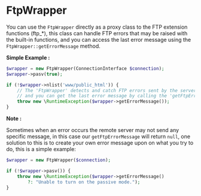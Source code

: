 # FtpWrapper

You can use the `FtpWrapper` directly as a proxy class to the FTP extension functions (ftp_*), this class can handle FTP errors that may be raised with the built-in functions, and you can access the last error message using the `FtpWrapper::getErrorMessage` method.  

**Simple Example :**

```php
$wrapper = new FtpWrapper(ConnectionInterface $connection);
$wrapper->pasv(true);

if (!$wrapper->nlist('www/public_html')) {
    // The 'FtpWrapper' detects and catch FTP errors sent by the server
    // and you can get the last error message by calling the 'getFtpErrorMessage' method
    throw new \RuntimeException($wrapper->getErrorMessage());
}
```

**Note :** 

Sometimes when an error occurs the remote server may not send any specific message, in this case our `getFtpErrorMessage` will return `null`, one solution to this is to create your own error message upon on what you try to do, this is a simple example: 

```php
$wrapper = new FtpWrapper($connection);

if (!$wrapper->pasv()) {
    throw new \RuntimeException($wrapper->getErrorMessage() 
        ?: "Unable to turn on the passive mode.");
}
```
